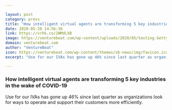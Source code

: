 ```yaml
---

layout: post
category: press
title: "How intelligent virtual agents are transforming 5 key industries in the wake of COVID-19"
date: 2020-05-20 14:56:36
link: https://vrhk.co/2WMdLXB
image: https://venturebeat.com/wp-content/uploads/2020/05/texting.GettyImages-1169337401-1.jpg?w=1200&strip=all
domain: venturebeat.com
author: "VentureBeat"
icon: https://venturebeat.com/wp-content/themes/vb-news/img/favicon.ico
excerpt: "Use for our IVAs has gone up 46% since last quarter as organizations look for ways to operate and support their customers more efficiently."

---
```


### How intelligent virtual agents are transforming 5 key industries in the wake of COVID-19

Use for our IVAs has gone up 46% since last quarter as organizations look for ways to operate and support their customers more efficiently.